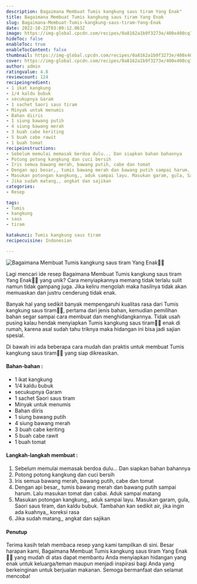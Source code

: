 ```yaml
---
description: Bagaimana Membuat Tumis kangkung saus tiram Yang Enak"
title: Bagaimana Membuat Tumis kangkung saus tiram Yang Enak
slug: Bagaimana-Membuat-Tumis-kangkung-saus-tiram-Yang-Enak
date: 2022-10-22T03:09:12.063Z
image: https://img-global.cpcdn.com/recipes/0a8162a1b9f3273e/400x400cq70/photo.jpg
hideToc: false
enableToc: true
enableTocContent: false
thumbnail: https://img-global.cpcdn.com/recipes/0a8162a1b9f3273e/400x400cq70/photo.jpg
cover: https://img-global.cpcdn.com/recipes/0a8162a1b9f3273e/400x400cq70/photo.jpg
author: admin
ratingvalue: 4.8
reviewcount: 124
recipeingredient:
- 1 ikat kangkung
- 1/4 kaldu bubuk
- secukupnya Garam
- 1 sachet Saori saus tiram
- Minyak untuk menumis
- Bahan diiris
- 1 siung bawang putih
- 4 siung bawang merah
- 3 buah cabe keriting
- 5 buah cabe rawit
- 1 buah tomat
recipeinstructions:
- Sebelum memulai memasak berdoa dulu... Dan siapkan bahan bahannya
- Potong potong kangkung dan cuci bersih
- Iris semua bawang merah, bawang putih, cabe dan tomat
- Dengan api besar,, tumis bawang merah dan bawang putih sampai harum. Lalu masukan tomat dan cabai. Aduk sampai matang
- Masukan potongan kangkung,, aduk sampai layu. Masukan garam, gula, Saori saus tiram, dan kaldu bubuk. Tambahan kan sedikit air, jika ingin ada kuahnya,, koreksi rasa
- Jika sudah matang,, angkat dan sajikan
categories:
- Resep

tags:
- Tumis
- kangkung
- saus
- tiram

katakunci: Tumis kangkung saus tiram
recipecuisine: Indonesian

---
```


![Bagaimana Membuat Tumis kangkung saus tiram Yang Enak👩‍🍳](https://img-global.cpcdn.com/recipes/0a8162a1b9f3273e/400x400cq70/photo.jpg)

Lagi mencari ide resep Bagaimana Membuat Tumis kangkung saus tiram Yang Enak👩‍🍳 yang unik? Cara menyiapkannya memang tidak terlalu sulit namun tidak gampang juga. Jika keliru mengolah maka hasilnya tidak akan memuaskan dan justru cenderung tidak enak.

Banyak hal yang sedikit banyak mempengaruhi kualitas rasa dari Tumis kangkung saus tiram👩‍🍳, pertama dari jenis bahan, kemudian pemilihan bahan segar sampai cara membuat dan menghidangkannya. Tidak usah pusing kalau hendak menyiapkan Tumis kangkung saus tiram👩‍🍳 enak di rumah, karena asal sudah tahu triknya maka hidangan ini bisa jadi sajian spesial.

Di bawah ini ada beberapa cara mudah dan praktis untuk membuat Tumis kangkung saus tiram👩‍🍳 yang siap dikreasikan.

<!--inarticleads1-->

#### Bahan-bahan :

- 1 ikat kangkung
- 1/4 kaldu bubuk
- secukupnya Garam
- 1 sachet Saori saus tiram
- Minyak untuk menumis
- Bahan diiris
- 1 siung bawang putih
- 4 siung bawang merah
- 3 buah cabe keriting
- 5 buah cabe rawit
- 1 buah tomat

<!--inarticleads2-->

#### Langkah-langkah membuat :

1. Sebelum memulai memasak berdoa dulu... Dan siapkan bahan bahannya
1. Potong potong kangkung dan cuci bersih
1. Iris semua bawang merah, bawang putih, cabe dan tomat
1. Dengan api besar,, tumis bawang merah dan bawang putih sampai harum. Lalu masukan tomat dan cabai. Aduk sampai matang
1. Masukan potongan kangkung,, aduk sampai layu. Masukan garam, gula, Saori saus tiram, dan kaldu bubuk. Tambahan kan sedikit air, jika ingin ada kuahnya,, koreksi rasa
1. Jika sudah matang,, angkat dan sajikan

#### Penutup

Terima kasih telah membaca resep yang kami tampilkan di sini. Besar harapan kami, Bagaimana Membuat Tumis kangkung saus tiram Yang Enak👩‍🍳 yang mudah di atas dapat membantu Anda menyiapkan hidangan yang enak untuk keluarga/teman maupun menjadi inspirasi bagi Anda yang berkeinginan untuk berjualan makanan. Semoga bermanfaat dan selamat mencoba!